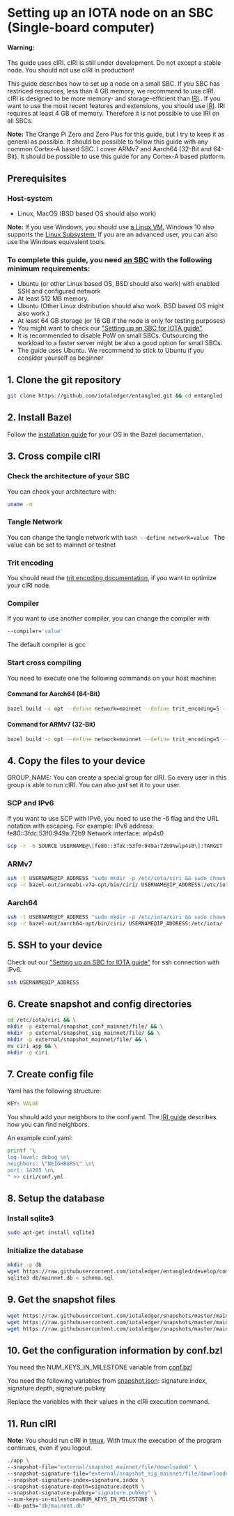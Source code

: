 # Setting up an IOTA node on an SBC (Single-board computer)

#### Warning: 
Ths guide uses cIRI. cIRI is still under development. Do not except a stable node.
You should not use cIRI in production!

This guide describes how to set up a node on a small SBC. 
If you SBC has restriced resources, less than 4 GB memory, we recommend to use cIRI.
cIRI is designed to be more memory- and storage-efficient than [IRI](root://iri/0.1/introduction/overview.md).. 
If you want to use the most recent features and extensions, you should use [IRI](root://iri/0.1/introduction/overview.md).
IRI requires at least 4 GB of memory. Therefore it is not possible to use IRI on all SBCs.

**Note:** The Orange Pi Zero and Zero Plus for this guide, but I try to keep it as general as possible.
It should be possible to follow this guide with any common Cortex-A based SBC.
I cover ARMv7 and Aarch64 (32-Bit and 64-Bit). It should be possible to use this guide for any Cortex-A based platform.

## Prerequisites

### Host-system

- Linux, MacOS (BSD based OS should also work)

**Note:** If you use Windows, you should use [a Linux VM.](root://general/0.1/how-to-guides/set-up-virtual-machine.md)
Windows 10 also supports the [Linux Subsystem.](https://docs.microsoft.com/en-us/windows/wsl/install-win10)
If you are an advanced user, you can also use the Windows equivalent tools.

### To complete this guide, you need [an SBC](root://general/0.1/how-to-guides/setup-sbc.md) with the following minimum requirements:

- Ubuntu (or other Linux based OS, BSD should also work) with enabled SSH and configured network
- At least 512 MB memory.
- Ubuntu (Other Linux distribution should also work. BSD based OS might also work.) 
- At least 64 GB storage (or 16 GB if the node is only for testing purposes)
- You might want to check our ["Setting up an SBC for IOTA guide"](root://iota-sbc/0.1/how-to-guides/setup-sbc.md).
- It is recommended to disable PoW on small SBCs. 
Outsourcing the workload to a faster server might be also a good option for small SBCs.
- The guide uses Ubuntu. We recommend to stick to Ubuntu if you consider yourself as beginner

## 1. Clone the git repository

```bash
git clone https://github.com/iotaledger/entangled.git && cd entangled
```

## 2. Install Bazel

Follow the [installation guide](https://docs.bazel.build/versions/master/install.html) for your OS in the Bazel documentation.

## 3. Cross compile cIRI

### Check the architecture of your SBC

You can check your architecture with:
```bash
uname -m
```

### Tangle Network

You can change the tangle network with
``bash
--define network=value
``
The value can be set to mainnet or testnet

### Trit encoding

You should read the [trit encoding documentation](root://ciri/0.1/references/ciri-configuration-options.md
), if you want to optimize your cIRI node. 

### Compiler

If you want to use another compiler, you can change the compiler with
```bash
--compiler='value'
```
The default compiler is gcc

### Start cross compiling

You need to execute one the following commands on your host machine:

#### Command for Aarch64 (64-Bit)

```bash
bazel build -c opt --define network=mainnet --define trit_encoding=5 --crosstool_top=@iota_toolchains//tools/aarch64--glibc--bleeding-edge-2018.07-1:toolchain --cpu=aarch64 --compiler='gcc' --host_crosstool_top=@bazel_tools//tools/cpp:toolchain //ciri
```

#### Command for ARMv7 (32-Bit)

```bash
bazel build -c opt --define network=mainnet --define trit_encoding=5 --crosstool_top=@iota_toolchains//tools/armv7-eabihf--glibc--bleeding-edge-2018.07-1:toolchain --cpu='armeabi-v7a' --compiler='gcc' --host_crosstool_top=@bazel_tools//tools/cpp:toolchain //ciri
```

## 4. Copy the files to your device

GROUP_NAME: You can create a special group for cIRI. So every user in this group is able to run cIRI. 
You can also just set it to your user.

### SCP and IPv6

If you want to use SCP with IPv6, you need to use the -6 flag and the URL notation with escaping.
For example:
IPv6 address: fe80::3fdc:53f0:949a:72b9
Network interface: wlp4s0

```bash
scp -r -6 SOURCE USERNAME@\[fe80::3fdc:53f0:949a:72b9%wlp4s0\]:TARGET
```

### ARMv7
```bash
ssh -t USERNAME@IP_ADDRESS "sudo mkdir -p /etc/iota/ciri && sudo chown -R USERNAME:GROUP_NAME /etc/iota/ciri" && \
scp -r bazel-out/armeabi-v7a-opt/bin/ciri/ USERNAME@IP_ADDRESS:/etc/iota/
```

### Aarch64
```bash
ssh -t USERNAME@IP_ADDRESS "sudo mkdir -p /etc/iota/ciri && sudo chown -R USERNAME:GROUP_NAME /etc/iota/ciri"  && \
scp -r bazel-out/aarch64-opt/bin/ciri/ USERNAME@IP_ADDRESS:/etc/iota/
```

## 5. SSH to your device

Check out our ["Setting up an SBC for IOTA guide"](root://iota-sbc/0.1/how-to-guises/setup-sbc.md#3.5.-connect-via-ssh-to-your-sbc) for ssh connection with IPv6. 

```bash
ssh USERNAME@IP_ADDRESS
```

## 6. Create snapshot and config directories

```bash
cd /etc/iota/ciri && \
mkdir -p external/snapshot_conf_mainnet/file/ && \
mkdir -p external/snapshot_sig_mainnet/file/ && \
mkdir -p external/snapshot_mainnet/file/ && \
mv ciri app && \
mkdir -p ciri
```

## 7. Create config file

Yaml has the following structure:
```yaml
KEY: VALUE
```
You should add your neighbors to the conf.yaml. The [IRI guide](root://iri/0.1/how-to-guide/find-neighbor-iri-node.md) describes how you can find neighbors.

An example conf.yaml:

```bash
printf "\
log-level: debug \n\
neighbors: \"NEIGHBORS\" \n\
port: 14265 \n\
" >> ciri/conf.yml
```

## 8. Setup the database

### Install sqlite3

```bash
sudo apt-get install sqlite3
```

### Initialize the database

```bash
mkdir -p db
wget https://raw.githubusercontent.com/iotaledger/entangled/develop/common/storage/sql/schema.sql -O schema.sql
sqlite3 db/mainnet.db < schema.sql
```

## 9. Get the snapshot files

```bash
wget https://raw.githubusercontent.com/iotaledger/snapshots/master/mainnet/20181222/snapshot.json -O external/snapshot_conf_mainnet/file/downloaded
wget https://raw.githubusercontent.com/iotaledger/snapshots/master/mainnet/20181222/snapshot.sig -O external/snapshot_sig_mainnet/file/downloaded
wget https://raw.githubusercontent.com/iotaledger/snapshots/master/mainnet/20181222/snapshot.txt -O external/snapshot_mainnet/file/downloaded
```

## 10. Get the configuration information by conf.bzl

You need the NUM_KEYS_IN_MILESTONE variable from [conf.bzl](https://raw.githubusercontent.com/iotaledger/entangled/develop/consensus/conf.bzl)

You need the following variables from [snapshot.json](https://raw.githubusercontent.com/iotaledger/snapshots/master/mainnet/20181222/snapshot.json):
signature.index, signature.depth, signature.pubkey

Replace the variables with their values in the cIRI execution command.

## 11. Run cIRI

**Note:** You should run cIRI in [tmux](https://github.com/tmux/tmux). 
With tmux the execution of the program continues, even if you logout.

```bash
./app \
--snapshot-file="external/snapshot_mainnet/file/downloaded" \
--snapshot-signature-file="external/snapshot_sig_mainnet/file/downloaded" \
--snapshot-signature-index=signature.index \
--snapshot-signature-depth=signature.depth \
--snapshot-signature-pubkey="signature.pubkey" \
--num-keys-in-milestone=NUM_KEYS_IN_MILESTONE \
--db-path="db/mainnet.db"
```
